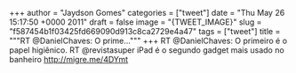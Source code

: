 
+++
author = "Jaydson Gomes"
categories = ["tweet"]
date = "Thu May 26 15:17:50 +0000 2011"
draft = false
image = "{TWEET_IMAGE}"
slug = "f587454b1f03425fd669090d913c8ca2729e4a47"
tags = ["tweet"]
title = """RT @DanielChaves: O prime..."""
+++
RT @DanielChaves: O primeiro é o papel higiênico. RT @revistasuper iPad é o segundo gadget mais usado no banheiro http://migre.me/4DYmt
